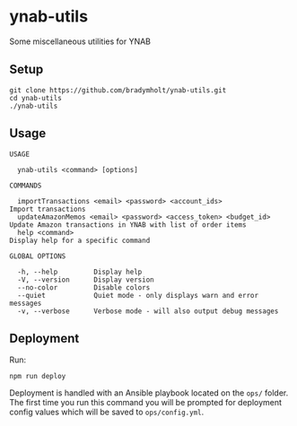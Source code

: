 # ynab-utils

Some miscellaneous utilities for YNAB

## Setup

```
git clone https://github.com/bradymholt/ynab-utils.git
cd ynab-utils
./ynab-utils
```

## Usage

```
USAGE

  ynab-utils <command> [options]

COMMANDS

  importTransactions <email> <password> <account_ids>                  Import transactions
  updateAmazonMemos <email> <password> <access_token> <budget_id>      Update Amazon transactions in YNAB with list of order items
  help <command>                                                       Display help for a specific command

GLOBAL OPTIONS

  -h, --help         Display help
  -V, --version      Display version
  --no-color         Disable colors
  --quiet            Quiet mode - only displays warn and error messages
  -v, --verbose      Verbose mode - will also output debug messages
```

## Deployment

Run:

```shell
npm run deploy
```

Deployment is handled with an Ansible playbook located on the `ops/` folder.  The first time you run this command you will be prompted for deployment config values which will be saved to `ops/config.yml`.
